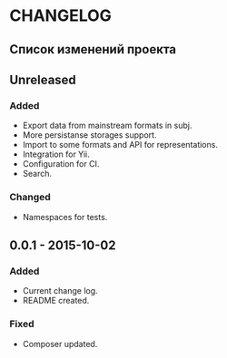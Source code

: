 # CHANGELOG 

## Список изменений проекта

## Unreleased
### Added
- Export data from mainstream formats in subj. 
- More persistanse storages support. 
- Import to some formats and API for representations.
- Integration for Yii.   
- Configuration for CI. 
- Search.
 
### Changed
- Namespaces for tests. 

## 0.0.1 - 2015-10-02
### Added
- Current change log. 
- README created.  

### Fixed
- Composer updated.
 
